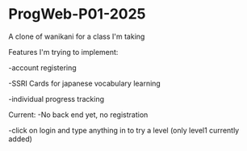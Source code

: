 # ProgWeb-P01-2025
A clone of wanikani for a class I'm taking

Features I'm trying to implement:

-account registering

-SSRI Cards for japanese vocabulary learning

-individual progress tracking


Current:
-No back end yet, no registration

-click on login and type anything in to try a level (only level1 currently added)
